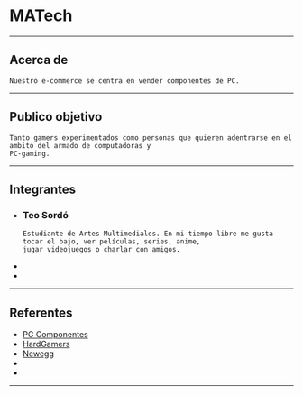 # MATech
___

## Acerca de
  ~~~
  Nuestro e-commerce se centra en vender componentes de PC.
  ~~~
___

## Publico objetivo
  ~~~
  Tanto gamers experimentados como personas que quieren adentrarse en el ambito del armado de computadoras y
  PC-gaming.
  ~~~
___

## Integrantes
  - ### Teo Sordó
    ~~~
    Estudiante de Artes Multimediales. En mi tiempo libre me gusta tocar el bajo, ver películas, series, anime,
    jugar videojuegos o charlar con amigos.
    ~~~
  - 
  - 
___

## Referentes
  - [PC Componentes](https://www.pccomponentes.com/)
  - [HardGamers](https://www.hardgamers.com.ar/)
  - [Newegg](https://www.newegg.com/global/ar-en/)
  -
  -
___

